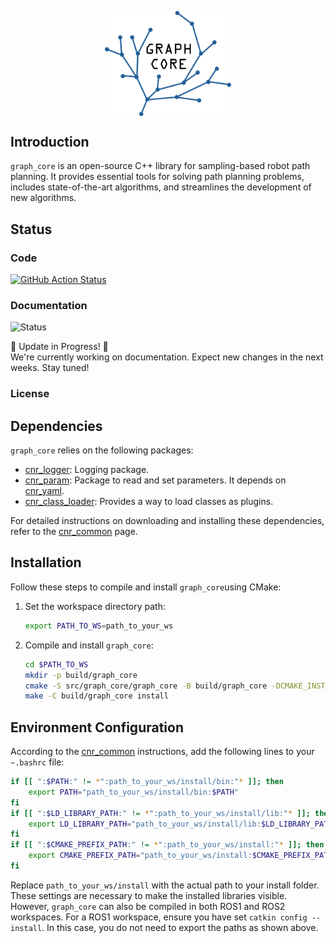 
<p align="center">
  <img src="docs/graph_core_logo.png?raw=true" alt="Graph Core Logo" width="40%" style="display: block; margin: auto;">
</p>


## Introduction
`graph_core` is an open-source C++ library for sampling-based robot path planning. It provides essential tools for solving path planning problems, includes state-of-the-art algorithms, and streamlines the development of new algorithms.

## Status

### Code
[![GitHub Action
Status](https://github.com/JRL-CARI-CNR-UNIBS/graph_core/workflows/master/badge.svg)](https://github.com/JRL-CARI-CNR-UNIBS/graph_core)


### Documentation
![Status](https://img.shields.io/badge/Status-Updating-blue?style=flat-square&logo=github)

🚧 Update in Progress! 🚧  
We're currently working on documentation. Expect new changes in the next weeks. Stay tuned!

<!-- <h3 align="center">🚧 Update in Progress! 🚧</h3>
<p align="center">
  <img src="https://img.shields.io/badge/Status-Updating-blue?style=flat-square&logo=github">
</p>
<p align="center" style="font-size: 14px; color: gray;">
  We're currently working on documentation. Expect new changes in the next weeks. Stay tuned!
</p> -->

### License
<!-- [![FOSSA Status](https://app.fossa.com/api/projects/git%2Bgithub.com%2Fros-planning%2Fmoveit.svg?type=shield)](https://app.fossa.com/projects/git%2Bgithub.com%2Fros-planning%2Fmoveit?ref=badge_shield) -->


## Dependencies

`graph_core` relies on the following packages:

- [cnr_logger](https://github.com/CNR-STIIMA-IRAS/cnr_logger): Logging package.
- [cnr_param](https://github.com/CNR-STIIMA-IRAS/cnr_param): Package to read and set parameters. It depends on [cnr_yaml](https://github.com/CNR-STIIMA-IRAS/cnr_yaml).
- [cnr_class_loader](https://github.com/JRL-CARI-CNR-UNIBS/cnr_class_loader): Provides a way to load classes as plugins.

For detailed instructions on downloading and installing these dependencies, refer to the [cnr_common](https://github.com/JRL-CARI-CNR-UNIBS/cnr_common) page.

## Installation 
Follow these steps to compile and install `graph_core`using CMake: 

1. Set the workspace directory path:
    ```bash
    export PATH_TO_WS=path_to_your_ws
    ```

2. Compile and install `graph_core`:
    ```bash
    cd $PATH_TO_WS
    mkdir -p build/graph_core
    cmake -S src/graph_core/graph_core -B build/graph_core -DCMAKE_INSTALL_PREFIX=$PATH_TO_WS/install
    make -C build/graph_core install
    ```

## Environment Configuration

According to the [cnr_common](https://github.com/JRL-CARI-CNR-UNIBS/cnr_common) instructions, add the following lines to your `~.bashrc` file:

```bash
if [[ ":$PATH:" != *":path_to_your_ws/install/bin:"* ]]; then
    export PATH="path_to_your_ws/install/bin:$PATH"
fi
if [[ ":$LD_LIBRARY_PATH:" != *":path_to_your_ws/install/lib:"* ]]; then
    export LD_LIBRARY_PATH="path_to_your_ws/install/lib:$LD_LIBRARY_PATH"
fi
if [[ ":$CMAKE_PREFIX_PATH:" != *":path_to_your_ws/install:"* ]]; then
    export CMAKE_PREFIX_PATH="path_to_your_ws/install:$CMAKE_PREFIX_PATH"
fi
``` 
Replace `path_to_your_ws/install` with the actual path to your install folder. These settings are necessary to make the installed libraries visible. However, `graph_core` can also be compiled in both ROS1 and ROS2 workspaces. For a ROS1 workspace, ensure you have set `catkin config --install`. In this case, you do not need to export the paths as shown above.
